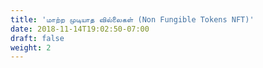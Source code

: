 ```yaml
---
title: 'மாற்ற முடியாத வில்லைகள் (Non Fungible Tokens NFT)'
date: 2018-11-14T19:02:50-07:00
draft: false
weight: 2
---
```

